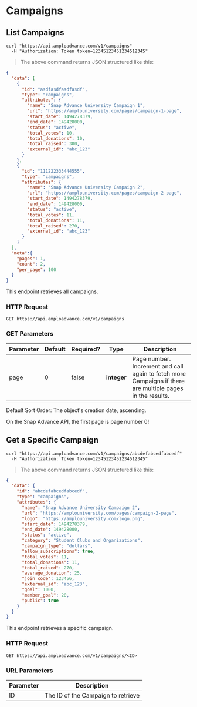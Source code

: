
# Campaigns

## List Campaigns


```shell
curl "https://api.amploadvance.com/v1/campaigns"
  -H "Authorization: Token token=12345123451234512345"
```

> The above command returns JSON structured like this:

```json
{
  "data": [
    {
      "id": "asdfasdfasdfasdf",
      "type": "campaigns",
      "attributes": {
        "name": "Snap Advance University Campaign 1",
        "url": "https://amplouniversity.com/pages/campaign-1-page",
        "start_date": 1494278379,
        "end_date": 149428000,
        "status": "active",
        "total_votes": 10,
        "total_donations": 10,
        "total_raised": 300,
        "external_id": "abc_123"
      }
    },
    {
      "id": "111222333444555",
      "type": "campaigns",
      "attributes": {
        "name": "Snap Advance University Campaign 2",
        "url": "https://amplouniversity.com/pages/campaign-2-page",
        "start_date": 1494278379,
        "end_date": 149428000,
        "status": "active",
        "total_votes": 11,
        "total_donations": 11,
        "total_raised": 270,
        "external_id": "abc_123"
      }
    }
  ],
  "meta":{
    "pages": 1,
    "count": 2,
    "per_page": 100
  }
}
```

This endpoint retrieves all campaigns.

### HTTP Request

`GET https://api.amploadvance.com/v1/campaigns`

### GET Parameters

Parameter | Default | Required? | Type | Description
--------- | ------- | --------- | ---- | -----------
page | 0 | false | **integer** | Page number.  Increment and call again to fetch more Campaigns if there are multiple pages in the results.

Default Sort Order: The object's creation date, ascending.

<aside class="success">
On the Snap Advance API, the first page is page number 0!
</aside>

## Get a Specific Campaign

```shell
curl "https://api.amploadvance.com/v1/campaigns/abcdefabcedfabcedf"
  -H "Authorization: Token token=12345123451234512345"
```

> The above command returns JSON structured like this:

```json
{
  "data": {
    "id": "abcdefabcedfabcedf",
    "type": "campaigns",
    "attributes": {
      "name": "Snap Advance University Campaign 2",
      "url": "https://amplouniversity.com/pages/campaign-2-page",
      "logo": "https://amplouniversity.com/logo.png",
      "start_date": 1494278379,
      "end_date": 149428000,
      "status": "active",
      "category": "Student Clubs and Organizations",
      "campaign_type": "dollars",
      "allow_subscriptions": true,
      "total_votes": 11,
      "total_donations": 11,
      "total_raised": 270,
      "average_donation": 25,
      "join_code": 123456,
      "external_id": "abc_123",
      "goal": 1000,
      "member_goal": 20,
      "public": true
    }
  }
}
```

This endpoint retrieves a specific campaign.

### HTTP Request

`GET https://api.amploadvance.com/v1/campaigns/<ID>`

### URL Parameters

Parameter | Description
--------- | -----------
ID | The ID of the Campaign to retrieve
